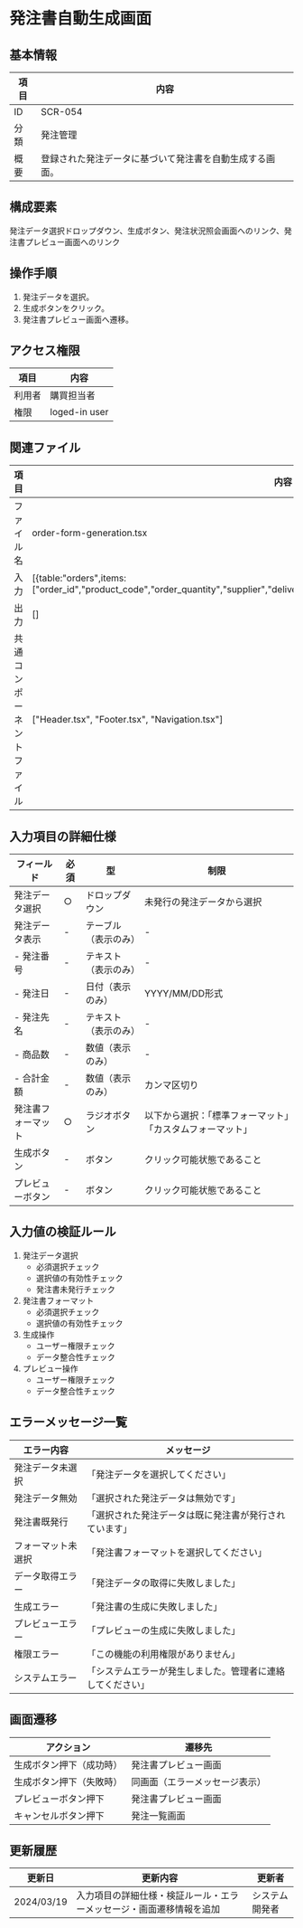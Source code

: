 # 発注書自動生成画面

## 基本情報
| 項目 | 内容 |
|------|------|
| ID | SCR-054 |
| 分類 | 発注管理 |
| 概要 | 登録された発注データに基づいて発注書を自動生成する画面。 |

## 構成要素
発注データ選択ドロップダウン、生成ボタン、発注状況照会画面へのリンク、発注書プレビュー画面へのリンク

## 操作手順
1. 発注データを選択。
2. 生成ボタンをクリック。
3. 発注書プレビュー画面へ遷移。

## アクセス権限
| 項目 | 内容 |
|------|------|
| 利用者 | 購買担当者 |
| 権限 | loged-in user |

## 関連ファイル
| 項目 | 内容 |
|------|------|
| ファイル名 | order-form-generation.tsx |
| 入力 | [{table:"orders",items:["order_id","product_code","order_quantity","supplier","delivery_date","order_date","order_status","order_supplier"]}] |
| 出力 | [] |
| 共通コンポーネントファイル | [\"Header.tsx\", \"Footer.tsx\", \"Navigation.tsx\"] |

## 入力項目の詳細仕様
| フィールド | 必須 | 型 | 制限 |
|------------|------|-----|------|
| 発注データ選択 | ○ | ドロップダウン | 未発行の発注データから選択 |
| 発注データ表示 | - | テーブル（表示のみ） | - |
| - 発注番号 | - | テキスト（表示のみ） | - |
| - 発注日 | - | 日付（表示のみ） | YYYY/MM/DD形式 |
| - 発注先名 | - | テキスト（表示のみ） | - |
| - 商品数 | - | 数値（表示のみ） | - |
| - 合計金額 | - | 数値（表示のみ） | カンマ区切り |
| 発注書フォーマット | ○ | ラジオボタン | 以下から選択：「標準フォーマット」「カスタムフォーマット」 |
| 生成ボタン | - | ボタン | クリック可能状態であること |
| プレビューボタン | - | ボタン | クリック可能状態であること |

## 入力値の検証ルール
1. 発注データ選択
   - 必須選択チェック
   - 選択値の有効性チェック
   - 発注書未発行チェック
2. 発注書フォーマット
   - 必須選択チェック
   - 選択値の有効性チェック
3. 生成操作
   - ユーザー権限チェック
   - データ整合性チェック
4. プレビュー操作
   - ユーザー権限チェック
   - データ整合性チェック

## エラーメッセージ一覧
| エラー内容 | メッセージ |
|------------|------------|
| 発注データ未選択 | 「発注データを選択してください」 |
| 発注データ無効 | 「選択された発注データは無効です」 |
| 発注書既発行 | 「選択された発注データは既に発注書が発行されています」 |
| フォーマット未選択 | 「発注書フォーマットを選択してください」 |
| データ取得エラー | 「発注データの取得に失敗しました」 |
| 生成エラー | 「発注書の生成に失敗しました」 |
| プレビューエラー | 「プレビューの生成に失敗しました」 |
| 権限エラー | 「この機能の利用権限がありません」 |
| システムエラー | 「システムエラーが発生しました。管理者に連絡してください」 |

## 画面遷移
| アクション | 遷移先 |
|------------|--------|
| 生成ボタン押下（成功時） | 発注書プレビュー画面 |
| 生成ボタン押下（失敗時） | 同画面（エラーメッセージ表示） |
| プレビューボタン押下 | 発注書プレビュー画面 |
| キャンセルボタン押下 | 発注一覧画面 |

## 更新履歴
| 更新日 | 更新内容 | 更新者 |
|--------|----------|--------|
| 2024/03/19 | 入力項目の詳細仕様・検証ルール・エラーメッセージ・画面遷移情報を追加 | システム開発者 |
